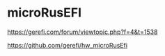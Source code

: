 # microRusEFI

https://gerefi.com/forum/viewtopic.php?f=4&t=1538

https://github.com/gerefi/hw_microRusEfi
